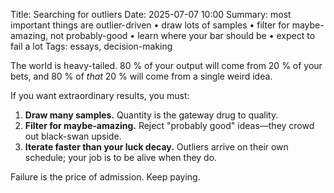 Title: Searching for outliers
Date: 2025-07-07 10:00
Summary: most important things are outlier-driven • draw lots of samples • filter for maybe-amazing, not probably-good • learn where your bar should be • expect to fail a lot
Tags: essays, decision-making

The world is heavy-tailed. 80 % of your output will come from 20 % of your bets, and 80 % of *that* 20 % will come from a single weird idea.

If you want extraordinary results, you must:

1. **Draw many samples.**  Quantity is the gateway drug to quality.
2. **Filter for maybe-amazing.**  Reject "probably good" ideas—they crowd out black-swan upside.
3. **Iterate faster than your luck decay.**  Outliers arrive on their own schedule; your job is to be alive when they do.

Failure is the price of admission. Keep paying. 